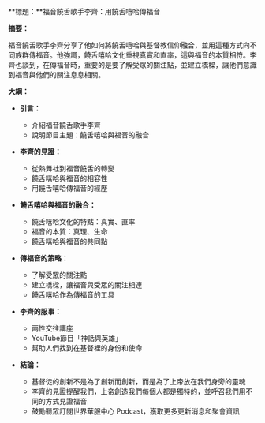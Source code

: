**標題：**福音饒舌歌手李齊：用饒舌嘻哈傳福音

**摘要：**

福音饒舌歌手李齊分享了他如何將饒舌嘻哈與基督教信仰融合，並用這種方式向不同族群傳福音。他強調，饒舌嘻哈文化重視真實和直率，這與福音的本質相符。李齊也談到，在傳福音時，重要的是要了解受眾的關注點，並建立橋樑，讓他們意識到福音與他們的關注息息相關。

**大綱：**

* **引言：**
    * 介紹福音饒舌歌手李齊
    * 說明節目主題：饒舌嘻哈與福音的融合

* **李齊的見證：**
    * 從熱舞社到福音饒舌的轉變
    * 饒舌嘻哈與福音的相容性
    * 用饒舌嘻哈傳福音的經歷

* **饒舌嘻哈與福音的融合：**
    * 饒舌嘻哈文化的特點：真實、直率
    * 福音的本質：真理、生命
    * 饒舌嘻哈與福音的共同點

* **傳福音的策略：**
    * 了解受眾的關注點
    * 建立橋樑，讓福音與受眾的關注相連
    * 饒舌嘻哈作為傳福音的工具

* **李齊的服事：**
    * 兩性交往講座
    * YouTube節目「神話與英雄」
    * 幫助人們找到在基督裡的身份和使命

* **結論：**
    * 基督徒的創新不是為了創新而創新，而是為了上帝放在我們身旁的靈魂
    * 李齊的見證提醒我們，上帝創造我們每個人都是獨特的，並呼召我們用不同的方式見證福音
    * 鼓勵聽眾訂閱世界華服中心 Podcast，獲取更多更新消息和聚會資訊